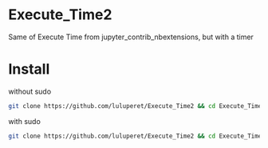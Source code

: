 # Execute_Time2
Same of Execute Time from jupyter_contrib_nbextensions, but with a timer

# Install
without sudo
```bash
git clone https://github.com/luluperet/Execute_Time2 && cd Execute_Time2 && { jupyter nbextension install execute_time2 && jupyter nbextension enable execute_time2/ExecuteTime && cd ../  && rm -rf Execute_Time2; } || { cd ../ && rm -rf Execute_Time2  && echo "--------->PROBLEMS<--------"; }
```
with sudo
```bash
git clone https://github.com/luluperet/Execute_Time2 && cd Execute_Time2 && { sudo -i jupyter nbextension install $PWD/execute_time2 && sudo -i jupyter nbextension enable execute_time2/ExecuteTime  && cd ../ rm -rf Execute_Time2; } || { cd ../  && rm -rf Execute_Time2 && echo "--------->PROBLEMS<--------"; }
```
